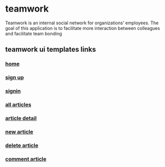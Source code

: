 # teamwork
Teamwork is an internal social network for organizations’ employees. The goal of this application is to facilitate more interaction between colleagues and facilitate team bonding

## teamwork ui templates links

### <a href="https://haydiadm.github.io/teamwork/">home</a>

### <a href="https://haydiadm.github.io/teamwork/UI/signup.html">sign up</a>

### <a href="https://haydiadm.github.io/teamwork/UI/signIn.html">signin</a>

### <a href="https://haydiadm.github.io/teamwork/UI/all_articles.html">all articles</a>

### <a href="https://haydiadm.github.io/teamwork/UI/article_detail.html">article detail</a>

### <a href="https://haydiadm.github.io/teamwork/UI/editArticle.html">new article</a>

### <a href="https://haydiadm.github.io/teamwork/UI/deleteArticle.html">delete article</a>

### <a href="https://haydiadm.github.io/teamwork/UI/commentArticle.html">comment article</a>
